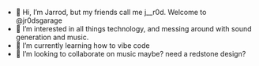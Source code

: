 - 👋 Hi, I’m Jarrod, but my friends call me j__r0d.  Welcome to @jr0dsgarage
- 👀 I’m interested in all things technology, and messing around with sound generation and music.
- 🌱 I’m currently learning how to vibe code
- 💞️ I’m looking to collaborate on music maybe? need a redstone design?

<!---
jr0dsgarage/jr0dsgarage is a ✨ special ✨ repository because its `README.md` (this file) appears on your GitHub profile.
You can click the Preview link to take a look at your changes.
--->

